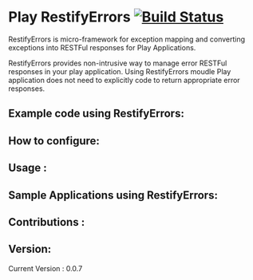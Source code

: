 Play RestifyErrors [![Build Status](https://travis-ci.org/rutvijkumarshah/play-restifyerrors.svg?branch=master)](https://travis-ci.org/rutvijkumarshah/play-restifyerrors)
==============
RestifyErrors is micro-framework for exception mapping and converting exceptions into RESTFul responses for Play Applications.

RestifyErrors provides non-intrusive way to manage error RESTFul responses in your play application.
Using RestifyErrors moudle Play application does not need to explicitly code to return appropriate error responses.


Example code using RestifyErrors:
---------------------------------


How to configure:
------------------



Usage :
---------


Sample Applications using RestifyErrors:
--------------------------------------


Contributions :
--------------


Version:
---------
Current Version : 0.0.7
